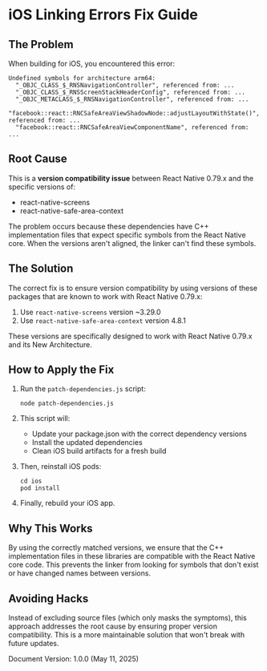 # iOS Linking Errors Fix Guide

## The Problem

When building for iOS, you encountered this error:

```
Undefined symbols for architecture arm64:
  "_OBJC_CLASS_$_RNSNavigationController", referenced from: ...
  "_OBJC_CLASS_$_RNSScreenStackHeaderConfig", referenced from: ...
  "_OBJC_METACLASS_$_RNSNavigationController", referenced from: ...
  "facebook::react::RNCSafeAreaViewShadowNode::adjustLayoutWithState()", referenced from: ...
  "facebook::react::RNCSafeAreaViewComponentName", referenced from: ...
```

## Root Cause

This is a **version compatibility issue** between React Native 0.79.x and the specific versions of:
- react-native-screens
- react-native-safe-area-context

The problem occurs because these dependencies have C++ implementation files that expect specific symbols from the React Native core. When the versions aren't aligned, the linker can't find these symbols.

## The Solution

The correct fix is to ensure version compatibility by using versions of these packages that are known to work with React Native 0.79.x:

1. Use `react-native-screens` version ~3.29.0
2. Use `react-native-safe-area-context` version 4.8.1

These versions are specifically designed to work with React Native 0.79.x and its New Architecture.

## How to Apply the Fix

1. Run the `patch-dependencies.js` script:
   ```
   node patch-dependencies.js
   ```

2. This script will:
   - Update your package.json with the correct dependency versions
   - Install the updated dependencies
   - Clean iOS build artifacts for a fresh build

3. Then, reinstall iOS pods:
   ```
   cd ios
   pod install
   ```

4. Finally, rebuild your iOS app.

## Why This Works

By using the correctly matched versions, we ensure that the C++ implementation files in these libraries are compatible with the React Native core code. This prevents the linker from looking for symbols that don't exist or have changed names between versions.

## Avoiding Hacks

Instead of excluding source files (which only masks the symptoms), this approach addresses the root cause by ensuring proper version compatibility. This is a more maintainable solution that won't break with future updates.

Document Version: 1.0.0 (May 11, 2025)